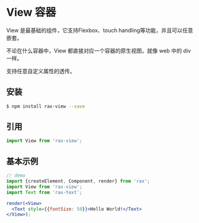 # View 容器

View 是最基础的组件，它支持Flexbox、touch handling等功能，并且可以任意嵌套。  

不论在什么容器中，View 都直接对应一个容器的原生视图，就像 web 中的 div 一样。  

支持任意自定义属性的透传。

## 安装

```bash
$ npm install rax-view --save
```

## 引用

```jsx
import View from 'rax-view';
```

## 基本示例

```jsx
// demo
import {createElement, Component, render} from 'rax';
import View from 'rax-view';
import Text from 'rax-text';

render(<View>
  <Text style={{fontSize: 50}}>Hello World!</Text>
</View>);
```